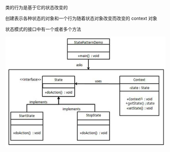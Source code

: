 类的行为是基于它的状态改变的 

创建表示各种状态的对象和一个行为随着状态对象改变而改变的 context 对象 

状态模式的接口中有一个或者多个方法 

![ç¶ææ¨¡å¼ç UML å¾](assets/state_pattern_uml_diagram.png) 





